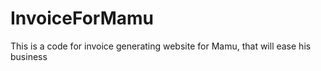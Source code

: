 # InvoiceForMamu
This is a code for invoice generating website for Mamu, that will ease his business
